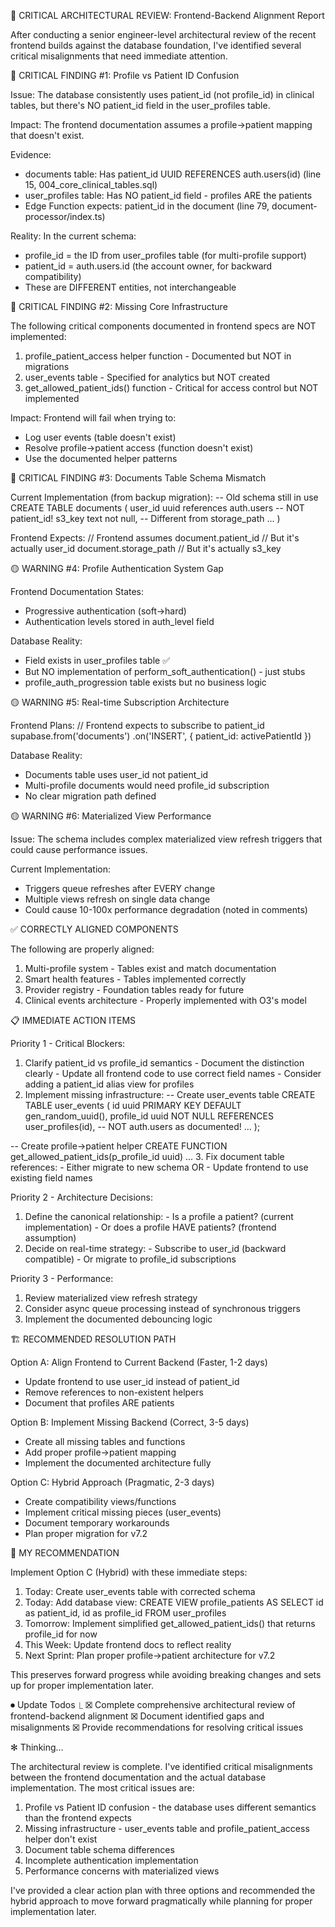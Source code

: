 🚨 CRITICAL ARCHITECTURAL REVIEW: Frontend-Backend Alignment Report

  After conducting a senior engineer-level architectural review of the recent frontend builds
  against the database foundation, I've identified several critical misalignments that need
  immediate attention.

  🔴 CRITICAL FINDING #1: Profile vs Patient ID Confusion

  Issue: The database consistently uses patient_id (not profile_id) in clinical tables, but
  there's NO patient_id field in the user_profiles table.

  Impact: The frontend documentation assumes a profile→patient mapping that doesn't exist.

  Evidence:
  - documents table: Has patient_id UUID REFERENCES auth.users(id) (line 15,
  004_core_clinical_tables.sql)
  - user_profiles table: Has NO patient_id field - profiles ARE the patients
  - Edge Function expects: patient_id in the document (line 79, document-processor/index.ts)

  Reality: In the current schema:
  - profile_id = the ID from user_profiles table (for multi-profile support)
  - patient_id = auth.users.id (the account owner, for backward compatibility)
  - These are DIFFERENT entities, not interchangeable

  🔴 CRITICAL FINDING #2: Missing Core Infrastructure

  The following critical components documented in frontend specs are NOT implemented:

  1. profile_patient_access helper function - Documented but NOT in migrations
  2. user_events table - Specified for analytics but NOT created
  3. get_allowed_patient_ids() function - Critical for access control but NOT implemented

  Impact: Frontend will fail when trying to:
  - Log user events (table doesn't exist)
  - Resolve profile→patient access (function doesn't exist)
  - Use the documented helper patterns

  🔴 CRITICAL FINDING #3: Documents Table Schema Mismatch

  Current Implementation (from backup migration):
  -- Old schema still in use
  CREATE TABLE documents (
    user_id uuid references auth.users -- NOT patient_id!
    s3_key text not null,              -- Different from storage_path
    ...
  )

  Frontend Expects:
  // Frontend assumes
  document.patient_id // But it's actually user_id
  document.storage_path // But it's actually s3_key

  🟡 WARNING #4: Profile Authentication System Gap

  Frontend Documentation States:
  - Progressive authentication (soft→hard)
  - Authentication levels stored in auth_level field

  Database Reality:
  - Field exists in user_profiles table ✅
  - But NO implementation of perform_soft_authentication() - just stubs
  - profile_auth_progression table exists but no business logic

  🟡 WARNING #5: Real-time Subscription Architecture

  Frontend Plans:
  // Frontend expects to subscribe to patient_id
  supabase.from('documents')
    .on('INSERT', { patient_id: activePatientId })

  Database Reality:
  - Documents table uses user_id not patient_id
  - Multi-profile documents would need profile_id subscription
  - No clear migration path defined

  🟡 WARNING #6: Materialized View Performance

  Issue: The schema includes complex materialized view refresh triggers that could cause
  performance issues.

  Current Implementation:
  - Triggers queue refreshes after EVERY change
  - Multiple views refresh on single data change
  - Could cause 10-100x performance degradation (noted in comments)

  ✅ CORRECTLY ALIGNED COMPONENTS

  The following are properly aligned:
  1. Multi-profile system - Tables exist and match documentation
  2. Smart health features - Tables implemented correctly
  3. Provider registry - Foundation tables ready for future
  4. Clinical events architecture - Properly implemented with O3's model

  📋 IMMEDIATE ACTION ITEMS

  Priority 1 - Critical Blockers:
  1. Clarify patient_id vs profile_id semantics
    - Document the distinction clearly
    - Update all frontend code to use correct field names
    - Consider adding a patient_id alias view for profiles
  2. Implement missing infrastructure:
  -- Create user_events table
  CREATE TABLE user_events (
    id uuid PRIMARY KEY DEFAULT gen_random_uuid(),
    profile_id uuid NOT NULL REFERENCES user_profiles(id),
    -- NOT auth.users as documented!
    ...
  );

  -- Create profile→patient helper
  CREATE FUNCTION get_allowed_patient_ids(p_profile_id uuid)
  ...
  3. Fix document table references:
    - Either migrate to new schema OR
    - Update frontend to use existing field names

  Priority 2 - Architecture Decisions:
  1. Define the canonical relationship:
    - Is a profile a patient? (current implementation)
    - Or does a profile HAVE patients? (frontend assumption)
  2. Decide on real-time strategy:
    - Subscribe to user_id (backward compatible)
    - Or migrate to profile_id subscriptions

  Priority 3 - Performance:
  1. Review materialized view refresh strategy
  2. Consider async queue processing instead of synchronous triggers
  3. Implement the documented debouncing logic

  🏗️ RECOMMENDED RESOLUTION PATH

  Option A: Align Frontend to Current Backend (Faster, 1-2 days)
  - Update frontend to use user_id instead of patient_id
  - Remove references to non-existent helpers
  - Document that profiles ARE patients

  Option B: Implement Missing Backend (Correct, 3-5 days)
  - Create all missing tables and functions
  - Add proper profile→patient mapping
  - Implement the documented architecture fully

  Option C: Hybrid Approach (Pragmatic, 2-3 days)
  - Create compatibility views/functions
  - Implement critical missing pieces (user_events)
  - Document temporary workarounds
  - Plan proper migration for v7.2

  🎯 MY RECOMMENDATION

  Implement Option C (Hybrid) with these immediate steps:

  1. Today: Create user_events table with corrected schema
  2. Today: Add database view: CREATE VIEW profile_patients AS SELECT id as patient_id, id as 
  profile_id FROM user_profiles
  3. Tomorrow: Implement simplified get_allowed_patient_ids() that returns profile_id for now
  4. This Week: Update frontend docs to reflect reality
  5. Next Sprint: Plan proper profile→patient architecture for v7.2

  This preserves forward progress while avoiding breaking changes and sets up for proper
  implementation later.

⏺ Update Todos
  ⎿  ☒ Complete comprehensive architectural review of frontend-backend alignment
     ☒ Document identified gaps and misalignments
     ☒ Provide recommendations for resolving critical issues

✻ Thinking…

  The architectural review is complete. I've identified critical misalignments between the 
  frontend documentation and the actual database implementation. The most critical issues are:

  1. Profile vs Patient ID confusion - the database uses different semantics than the frontend 
  expects
  2. Missing infrastructure - user_events table and profile_patient_access helper don't exist
  3. Document table schema differences
  4. Incomplete authentication implementation 
  5. Performance concerns with materialized views

  I've provided a clear action plan with three options and recommended the hybrid approach to 
  move forward pragmatically while planning for proper implementation later.
